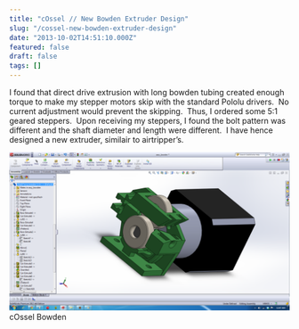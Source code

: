 ```yaml
---
title: "cOssel // New Bowden Extruder Design"
slug: "/cossel-new-bowden-extruder-design"
date: "2013-10-02T14:51:10.000Z"
featured: false
draft: false
tags: []
---
```


I found that direct drive extrusion with long bowden tubing created enough torque to make my stepper motors skip with the standard Pololu drivers.  No current adjustment would prevent the skipping.  Thus, I ordered some 5:1 geared steppers.  Upon receiving my steppers, I found the bolt pattern was different and the shaft diameter and length were different.  I have hence designed a new extruder, similair to airtripper’s.

[![cOssel Bowden](./images/bowden_extruder-1024x576.png)](http://static.cdaringe.com/archive/2013/10/bowden_extruder.png) cOssel Bowden
